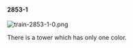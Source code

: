#### 2853-1
![train-2853-1-0.png](https://github.com/lil-lab/nlvr/raw/master/nlvr/train/images/49/train-2853-1-0.png "train-2853-1-0.png")

There is a tower which has only one color.